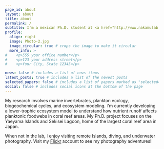 ```yaml
---
page_id: about
layout: about
title: about
permalink: /
subtitle: I'm a mexican Ph.D. student at <a href="http://www.nakamulab.mei.titech.ac.jp">Nakamura Laboratory</a>, Institute of Science Tokyo, Japan.
profile:
  align: right
  image: Photo-2.jpg
  image_circular: true # crops the image to make it circular
  more_info: >
#    <p>555 your office number</p>
#    <p>123 your address street</p>
#    <p>Your City, State 12345</p>

news: false # includes a list of news items
latest_posts: true # includes a list of the newest posts
selected_papers: false # includes a list of papers marked as "selected={true}"
social: false # includes social icons at the bottom of the page
---
```


My research involves marine invertebrates, plankton ecology, biogeochemical cycles, and ecosystem modeling.
I'm currently developing a lower-trophic ecosystem model to understand how nutrient runoff affects planktonic foodwebs in coral reef areas. My Ph.D. project focuses on the Yaeyama Islands and Sekisei Lagoon, home of the largest coral reef area in Japan.

When not in the lab, I enjoy visiting remote Islands, diving, and underwater photography. Visit my [Flickr](https://www.flickr.com/photos/196057071@N05/) account to see my photography adventures!
